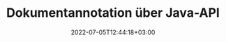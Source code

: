 ---
############################# Static ############################
layout: "product"
date: 2022-07-05T12:44:18+03:00
draft: false

product: "Annotation"
product_tag: "annotation"
platform: "Java"
platform_tag: "java"

############################# Head ############################
head_title: "Java Document Annotation API | Anzeigen und Kommentieren von PDF-Word-Excel-PPTX-Bildern"
head_description: "Java Document Annotation API. PDF Word DOCX, Excel XLSX, PPTX, EML EMLX, VSS VSD, OTP, CAD und Bilddateiformate anzeigen, taggen, kommentieren und kommentieren."

############################# Header ############################
title: "Dokumentannotation über Java-API"
description: "Erstellen Sie Java-Anwendungen mit Funktionen zum Anzeigen und Kommentieren von PDF-, HTML-, MS Office- und anderen Dokumentformaten, ohne externe Software installieren zu müssen."
button:
    enable: true
    icon: "fas fa-arrow-down"
    label: "Download kostenlose Testversion"
    link: "https://downloads.groupdocs.com/annotation/java"

############################# SubMenu ############################
submenu:
    enable: true
    
    left:
        img_alt: "GroupDocs.Annotation for Java"
        image: "https://www.groupdocs.cloud/templates/groupdocs/images/product-logos/groupdocs-annotation-java.png"
        product: "GroupDocs.Annotation"
        platform: "Java"

    middle:
        button:
            # button loop
            - link: "#overview"
              text: "Überblick"

            # button loop
            - link: "#features"
              text: "Merkmale"

            # button loop
            - link: "#support"
              text: "Support"

            # button loop
            - link: "https://products.groupdocs.app/annotation"
              text: "Live Demo"

            # button loop
            - link: "https://purchase.groupdocs.com/pricing/annotation/java"
              text: "Preisgestaltung"

    right:
        link_download: "https://downloads.groupdocs.com/annotation"
        link_learn: "https://docs.groupdocs.com/annotation/java/"
        link_buy: "https://purchase.groupdocs.com"

############################# Overview ############################
overview:
    enable: true
    content: |
      GroupDocs.Annotation Java API is een product waarmee u kunt werken met annotaties in documenten op verschillende platforms en besturingssystemen, zoals Android, MacOS, Linux, Windows. GroupDocs.Annotation biedt een bibliotheek met een eenvoudige API die veel voordelen biedt: als u bijvoorbeeld de gegevens vertrouwelijk moet houden of wilt kiezen hoeveel kracht u nodig heeft om met de bibliotheek te werken, of het werk gedeeltelijk wilt wijzigen met annotaties, is de bibliotheek zeer lichtgewicht en flexibel.

        GroupDocs.Annotation for Java API stelt u in staat om met verschillende soorten annotaties te werken, waaronder: tekst, polylijn, gebied, onderstrepen, punt, watermerk, pijl, ellips, tekstvervanging, afstand, tekstveld, bronredactie enz. En ondersteunt de meest populaire documentformaten zoals: PDF, HTML, Microsoft Office Word, Excel-spreadsheets, PowerPoint-presentaties, Visio, Outlook-e-mails, afbeeldingen, metabestanden, CAD-tekeningen en verschillende andere formaten. De API biedt de mogelijkheid om miniaturen van documentpagina's te krijgen en ondersteunt het importeren en exporteren van annotaties van en naar PDF-bestanden.

        Met de bibliotheek kunt u [toevoegen](/annotation/java/add/bmp/), [bewerk](/annotation/java/edit/bmp/), [extract](/annotation/java/extract/bmp/) en [verwijderen](/annotation/java/remove/bmp/) annotaties van documenten, documenten roteren, thumbnails wijzigen oplossing en dit is geen volledige lijst van alle mogelijkheden . Het biedt ook een uitgebreide set gegevensobjecten om annotatie-eigenschappen aan te passen aan uw vereisten binnen alle ondersteunde documentindelingen.

        Werken met de GroupDocs.Annotation for Java API is heel eenvoudig en bestaat uit slechts een paar basisstappen. Eerst moet je een licentie instellen, dan het bestand selecteren waarmee je wilt werken, dan op de een of andere manier manipuleren met documentannotaties (verwijderen/bewerken/uitpakken/verwijderen) en het resultaat opslaan. Zie voor meer informatie product [documentatie](https://docs.groupdocs.com/annotation/java/getting-started/) of onze [voorbeelden](https://github.com/groupdocs-annotation /GroupDocs.Annotation-for-Java) ingesteld.

        GroupDocs.Annotation wordt regelmatig bijgewerkt en biedt ondersteuning voor haar klanten, u bent altijd welkom om ons een vraag te stellen of uw ideeën te sturen of ons te vertellen over uw behoeften aan iets nieuws en we zullen het graag implementeren in onze nieuwe versies.
    tabs:
      enable: true
      
      ## TAB ONE ##
      tab_one:
        description: |
          Nachfolgend finden Sie eine Übersicht über GroupDocs.Annotation für Java:
      
        right:
          enable: true
          icon: "fab fa-html5"
          title: "Überblick"
          content: |
            * Anmerkungen hinzufügen
            * Anmerkungen exportieren
            * Anmerkungen importieren
            * Antwortbasierte Kommentare
            * Anmerkungskompatibilität
      
      ## TAB TWO ##
      tab_two:
        description: |
          GroupDocs.Annotation für Java unterstützt alle gängigen [Dokumentdateiformate](https://docs.groupdocs.com/annotation/java/supported-document-formats/), einschließlich: Microsoft Office, PDF, Bilder und viele andere.
        left:
          enable: true
          table:
            # table loop
            - title: "Microsoft Office Formats"
              content: |
                * **Word**: [DOC](/annotation/java/add/doc/), [DOCX](/annotation/java/add/docx/), [DOCM](/annotation/java/add/docm/), [DOT](/annotation/java/add/dot/), [DOTX](/annotation/java/add/dotx/), [RTF](/annotation/java/add/rtf/)
                * **Excel**: [XLS](/annotation/java/add/xls/), [XLSX](/annotation/java/add/xlsx/), [XLSB](/annotation/java/add/xlsb/), [XLSM](/annotation/java/add/xlsm/)
                * **PowerPoint**: [PPT](/annotation/java/add/ppt/), [PPTX](/annotation/java/add/pptx/), [PPS](/annotation/java/add/pps/), [PPSX](/annotation/java/add/ppsx/), [POTM](/annotation/java/add/potm/), [POTX](/annotation/java/add/potx/), [PPSM](/annotation/java/add/ppsm/), [PPTM](/annotation/java/add/pptm/), [WMF](/annotation/java/add/wmf/), [EMF](/annotation/java/add/emf/)
                * **Outlook**: [EML](/annotation/java/add/eml/), [EMLX](/annotation/java/add/emlx/), [MSG](/annotation/java/add/msg/)
                * **Visio**: [VSS](/annotation/java/add/vss/), [VST](/annotation/java/add/vst/), [VSD](/annotation/java/add/vsd/), [VSDX](/annotation/java/add/vsdx/), [VSX](/annotation/java/add/vsx/)

        right:
          enable: true
          table:
            # table loop
            - title: "Andere Formate"
              content: |
                * **Portable**: [PDF](/annotation/java/add/pdf/) (PDF/A-1a, PDF/A-1b, PDF/A-2a)
                * **OpenDocument**: [ODT](/annotation/java/add/odt/), [ODS](/annotation/java/add/ods/), [ODP](/annotation/java/add/odp/)
                * **Images**: [BMP](/annotation/java/add/bmp/), [JPG](/annotation/java/add/jpg/), [JPEG](/annotation/java/add/jpeg/), [TIFF](/annotation/java/add/tiff/), [TIF](/annotation/java/add/tif/), [PNG](/annotation/java/add/png/), [GIF](/annotation/java/add/gif/), [DCM](/annotation/java/add/dcm/), [DICOM](/annotation/java/add/dicom/)
                * **AutoCAD**: [DWG](/annotation/java/add/dwg/), [DXF](/annotation/java/add/dxf/), [CAD](/annotation/java/add/cad/)
                * **Other**: [HTM](/annotation/java/add/htm/), [HTML](/annotation/java/add/html/), [CSV](/annotation/java/add/csv/), [DJVU](/annotation/java/add/djvu/), [OTP](/annotation/java/add/otp/), [OTT](/annotation/java/add/ott/)

      ## TAB THREE ##
      tab_three:
        description: |
          GroupDocs.Annotation für Java unterstützt folgende Betriebssysteme, Frameworks und Paketmanager:
      
        left:
          enable: true
          table:
            # table loop
            - icon: "fab fa-windows"
              title: "Betriebssysteme"
              content: |
                * Microsoft Windows Desktop
                * Microsoft Windows Server
                * Linux
                * MacOS

            # table loop
            - icon: "fas fa-code"
              title: "Unterstützte Frameworks"
              content: |
                * Java 7 (1.7) und höher

        right:
          enable: true
          table:
            # table loop
            - icon: "fas fa-cogs"
              title: "Entwicklungsumgebungen"
              content: |
                * NetBeans
                * IntelliJ IDEA
                * Eclipse
            # table loop
            - icon: "fas fa-tools"
              title: "Build-Automatisierungstool"
              content: |
                * Maven

############################# Features ############################
features:
    enable: true
    title: "GroupDocs.Annotation für Java-Merkmale"

    feature:
      # feature loop
      - icon: "fas fa-copy"
        link: "https://docs.groupdocs.com/annotation/java/add-area-annotation/"
        content: "Fügen Sie Bereichsanmerkungen im Dokument hinzu und verknüpfen Sie einfache und verschachtelte Kommentare"

      # feature loop
      - icon: "fas fa-eye"
        link: "https://docs.groupdocs.com/annotation/java/add-arrow-annotation/"
        content: "Zeigen Sie mithilfe der Pfeilanmerkung auf einen bestimmten Inhalt"

      # feature loop
      - icon: "fas fa-bolt"
        link: "https://docs.groupdocs.com/annotation/java/add-watermark-annotation/"
        content: "Stellen Sie Textwasserzeichen auf PDF, Folien, Excel-Arbeitsblätter, Bilder und Diagramme in abgewinkelter Position ein"
      
      # feature loop
      - icon: "fas fa-file-powerpoint"
        link: "https://docs.groupdocs.com/annotation/java/add-point-annotation/"
        content: "Fügen Sie mithilfe von Punktanmerkungen Popup-Kommentare zu beliebigen Stellen im Dokument hinzu"

      # feature loop
      - icon: "fas fa-code"
        link: "https://docs.groupdocs.com/annotation/java/add-polyline-annotation/"
        content: "Verwenden Sie die Polylinienbeschriftung, um eine Folge von Liniensegmenten, Bogensegmenten oder beidem zu verbinden"

      # feature loop
      - icon: "fas fa-cloud"
        link: "https://docs.groupdocs.com/annotation/java/add-ellipse-annotation/"
        content: "Fügen Sie Ellipsenanmerkungen zu PDFs, Word-Dokumenten, Tabellenkalkulationen, Präsentationen, Diagrammen und Bildern hinzu"

      # feature loop
      - icon: "fas fa-remove-format"
        link: "https://docs.groupdocs.com/annotation/java/add-watermark-annotation/"
        content: "Fügen Sie abgewinkelte Wasserzeichen für PDF, PowerPoint, Excel, Bilder und Diagramme hinzu"

      # feature loop
      - icon: "fas fa-comment-slash"
        link: "https://docs.groupdocs.com/annotation/java/extract-annotations-from-document/"
        content: "Abrufen von Koordinaten der Textanmerkung in der Bilddarstellung eines Dokuments"

      # feature loop
      - icon: "fas fa-location-arrow"
        link: "https://docs.groupdocs.com/annotation/java/add-annotation-to-the-document/"
        content: "Bestimmten Text in einem Dokument unterstreichen, durchstreichen oder ändern"

      # feature loop
      - icon: "fas fa-border-all"
        link: "https://docs.groupdocs.com/annotation/java/add-annotation-to-the-document/"
        content: "Textstempel oder Wasserzeichen & Textfeld in einem Dokument hinzufügen"

      # feature loop
      - icon: "fas fa-wrench"
        link: "https://docs.groupdocs.com/annotation/net/advanced-usage/"
        content: "Import & Anmerkungen exportieren among Word Documents & PowerPoint Presentations"

      # feature loop
      - icon: "fas fa-columns"
        link: "https://docs.groupdocs.com/annotation/java/add-annotation-to-the-document/"
        content: "Kommentieren Sie Excel-Tabellen mit Anmerkungstypen für Text, Textersetzung, Wasserzeichen und Ressourcenschwärzung"

      # feature loop
      - icon: "fas fa-file-word"
        link: "https://docs.groupdocs.com/annotation/java/add-annotation-to-the-document/"
        content: "Fügen Sie PowerPoint-Präsentationen und -Folien Polylinien, durchgestrichene, unterstrichene oder Textanmerkungen hinzu"

      # feature loop
      - icon: "fas fa-envelope"
        link: "https://docs.groupdocs.com/annotation/java/add-point-annotation/"
        content: "Markieren Sie Punktanmerkungen in Präsentationen mit X-, Y-Koordinaten"

      # feature loop
      - icon: "fas fa-print"
        link: "https://docs.groupdocs.com/annotation/java/add-point-annotation/"
        content: "Fügen Sie Bildern durchgestrichene, Text-, Unterstreichungs- oder Polylinienanmerkungen hinzu"

      # feature loop
      - icon: "fas fa-file-archive"
        link: "https://docs.groupdocs.com/annotation/java/get-file-info/"
        content: "Abrufen von Dokumentinformationen und Bildern für Visio-Diagramme wie VSS und VSD"

      # feature loop
      - icon: "fas fa-file-code"
        link: "https://docs.groupdocs.com/annotation/java/basic-usage/"
        content: "Erhalten Sie Miniaturansichten der Dokumentseiten und arbeiten Sie mit mehrseitigen TIFF-Dateien"
      
      # feature loop
      - icon: "fas fa-file-excel"
        link: "https://docs.groupdocs.com/annotation/java/get-file-info/"
        content: "Holen Sie sich alle Anmerkungen eines Dokuments mit einem einzigen Funktionsaufruf"

      # feature loop
      - icon: "fas fa-heading"
        link: "https://docs.groupdocs.com/annotation/java/add-link-annotation/"
        content: "Fügen Sie Link-Anmerkungen zu PDF-, Word- und PowerPoint-Präsentationen hinzu"

      # feature loop
      - icon: "fas fa-project-diagram"
        link: "https://docs.groupdocs.com/annotation/java/add-point-annotation/"
        content: "SVG-Pfad-Parsing-Unterstützung für PDF, Word, Diagramme, Folien und andere wichtige Dokumentformate"

      # feature loop
      - icon: "fas fa-cube"
        link: "https://docs.groupdocs.com/annotation/java/technical-support/"
        content: "Unterstützung für das Hinzufügen von Wasserzeichenanmerkungen zu Word-Dokumenten und die Bereinigung für die Textersetzung"

      # feature loop
      - icon: "fab fa-uncharted"
        link: "https://docs.groupdocs.com/annotation/java/technical-support/"
        content: "Formverarbeitungsunterstützung in Diagrammen für Textanmerkungen"

      # feature loop
      - icon: "fab fa-uncharted"
        link: "https://docs.groupdocs.com/annotation/java/advanced-usage/"
        content: "Sparen Sie Zeit, indem Sie Seitenvorschauen von Dokumenten für eine schnellere Verarbeitung zwischenspeichern"

      # feature loop
      - icon: "fab fa-uncharted"
        link: "https://docs.groupdocs.com/annotation/java/add-annotation-to-the-document/"
        content: "Einfaches Kommentieren von Word-, Excel- und PowerPoint-Dokumenten auch in älteren Formaten"

      # feature loop
      - icon: "fab fa-uncharted"
        link: "https://docs.groupdocs.com/annotation/java/add-distance-annotation/"
        content: "Zeigen Sie Beschriftungen für Entfernungsanmerkungen für Excel, PowerPoint und Diagramme an"

############################# Support ############################
support:
    enable: true

############################# Solutions ############################
solutions:
    enable: true
    title: "GroupDocs.Annotation bietet APIs zum Anzeigen von Dokumenten für andere beliebte Entwicklungsumgebungen"

    solution:
        # solution loop
        - img_alt: "GroupDocs.Annotation for .NET"
          image: "/border/groupdocs-annotation-net.svg"
          product: "GroupDocs.Annotation"
          platform: ".NET"
          link: "/annotation/net/"

############################# Back to top ###############################
back_to_top:
  enable: true
---